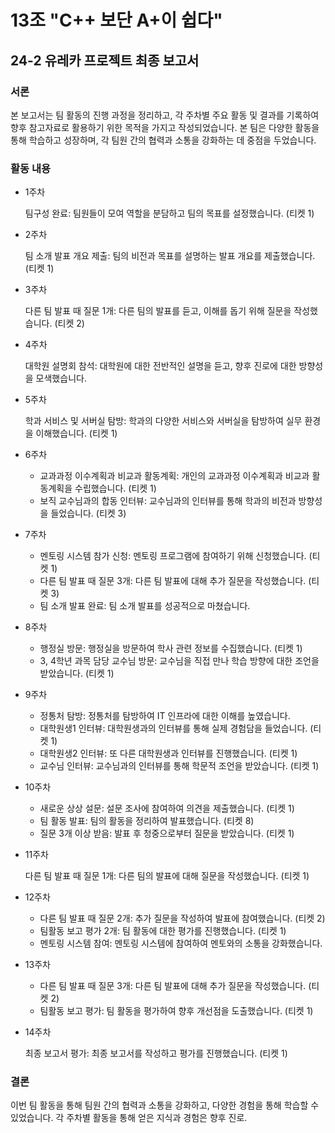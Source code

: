 # 13조 "C++ 보단 A+이 쉽다"

## 24-2 유레카 프로젝트 최종 보고서

### **서론**
본 보고서는 팀 활동의 진행 과정을 정리하고, 각 주차별 주요 활동 및 결과를 기록하여 향후 참고자료로 활용하기 위한 목적을 가지고 작성되었습니다. 본 팀은 다양한 활동을 통해 학습하고 성장하며, 각 팀원 간의 협력과 소통을 강화하는 데 중점을 두었습니다. 

### **활동 내용**

- 1주차

  팀구성 완료: 팀원들이 모여 역할을 분담하고 팀의 목표를 설정했습니다. (티켓 1)
  

- 2주차

  팀 소개 발표 개요 제출: 팀의 비전과 목표를 설명하는 발표 개요를 제출했습니다. (티켓 1)
  

- 3주차

  다른 팀 발표 때 질문 1개: 다른 팀의 발표를 듣고, 이해를 돕기 위해 질문을 작성했습니다. (티켓 2)
  

- 4주차

  대학원 설명회 참석: 대학원에 대한 전반적인 설명을 듣고, 향후 진로에 대한 방향성을 모색했습니다.
  

- 5주차

   학과 서비스 및 서버실 탐방: 학과의 다양한 서비스와 서버실을 탐방하여 실무 환경을 이해했습니다. (티켓 1)
  

- 6주차

  - 교과과정 이수계획과 비교과 활동계획: 개인의 교과과정 이수계획과 비교과 활동계획을 수립했습니다. (티켓 1)
  - 보직 교수님과의 합동 인터뷰: 교수님과의 인터뷰를 통해 학과의 비전과 방향성을 들었습니다. (티켓 3)
    
  
- 7주차

  - 멘토링 시스템 참가 신청: 멘토링 프로그램에 참여하기 위해 신청했습니다. (티켓 1)
  - 다른 팀 발표 때 질문 3개: 다른 팀 발표에 대해 추가 질문을 작성했습니다. (티켓 3)
  - 팀 소개 발표 완료: 팀 소개 발표를 성공적으로 마쳤습니다.
    
  
- 8주차

  - 행정실 방문: 행정실을 방문하여 학사 관련 정보를 수집했습니다. (티켓 1)
  - 3, 4학년 과목 담당 교수님 방문: 교수님을 직접 만나 학습 방향에 대한 조언을 받았습니다. (티켓 1)
    
    
- 9주차
  
  - 정통처 탐방: 정통처를 탐방하여 IT 인프라에 대한 이해를 높였습니다.
  - 대학원생1 인터뷰: 대학원생과의 인터뷰를 통해 실제 경험담을 들었습니다. (티켓 1)
  - 대학원생2 인터뷰: 또 다른 대학원생과 인터뷰를 진행했습니다. (티켓 1)
  - 교수님 인터뷰: 교수님과의 인터뷰를 통해 학문적 조언을 받았습니다. (티켓 1)
    
  
- 10주차
  
  - 새로운 상상 설문: 설문 조사에 참여하여 의견을 제출했습니다. (티켓 1)
  - 팀 활동 발표: 팀의 활동을 정리하여 발표했습니다. (티켓 8)
  - 질문 3개 이상 받음: 발표 후 청중으로부터 질문을 받았습니다. (티켓 1)
    

- 11주차

  다른 팀 발표 때 질문 1개: 다른 팀의 발표에 대해 질문을 작성했습니다. (티켓 1)


- 12주차

   - 다른 팀 발표 때 질문 2개: 추가 질문을 작성하여 발표에 참여했습니다. (티켓 2)
   - 팀활동 보고 평가 2개: 팀 활동에 대한 평가를 진행했습니다. (티켓 1)
   - 멘토링 시스템 참여: 멘토링 시스템에 참여하여 멘토와의 소통을 강화했습니다.
     
   
- 13주차
  
  - 다른 팀 발표 때 질문 3개: 다른 팀 발표에 대해 추가 질문을 작성했습니다. (티켓 2)
  - 팀활동 보고 평가: 팀 활동을 평가하여 향후 개선점을 도출했습니다. (티켓 1)
    

- 14주차
  
  최종 보고서 평가: 최종 보고서를 작성하고 평가를 진행했습니다. (티켓 1)
  

### **결론**

이번 팀 활동을 통해 팀원 간의 협력과 소통을 강화하고, 다양한 경험을 통해 학습할 수 있었습니다. 각 주차별 활동을 통해 얻은 지식과 경험은 향후 진로.

